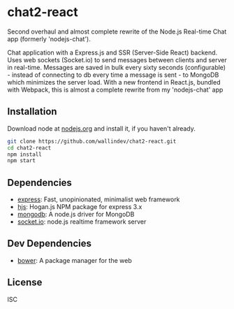 # chat2-react

Second overhaul and almost complete rewrite of the Node.js Real-time Chat app (formerly 'nodejs-chat').

Chat application with a Express.js and SSR (Server-Side React) backend. Uses web sockets (Socket.io) to send messages between clients and server in real-time. Messages are saved in bulk every sixty seconds (configurable) - instead of connecting to db every time a message is sent - to MongoDB which minimizes the server load. With a new frontend in React.js, bundled with Webpack, this is almost a complete rewrite from my 'nodejs-chat' app

## Installation

Download node at [nodejs.org](http://nodejs.org) and install it, if you haven't already.

```sh
git clone https://github.com/wallindev/chat2-react.git
cd chat2-react
npm install
npm start
```

## Dependencies

- [express](https://github.com/strongloop/express): Fast, unopinionated, minimalist web framework
- [hjs](https://github.com/nullfirm/hjs): Hogan.js NPM package for express 3.x
- [mongodb](https://github.com/mongodb/node-mongodb-native): A node.js driver for MongoDB
- [socket.io](https://github.com/Automattic/socket.io): node.js realtime framework server

## Dev Dependencies

- [bower](https://github.com/bower/bower): A package manager for the web

## License

ISC
